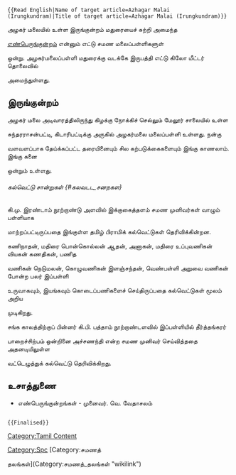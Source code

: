 ```{=mediawiki}
{{Read English|Name of target article=Azhagar Malai (Irungkundram)|Title of target article=Azhagar Malai (Irungkundram)}}
```
அழகர் மலையில் உள்ள இருங்குன்றம் மதுரையைச் சுற்றி அமைந்த
[எண்பெருங்குன்றம்](எண்பெருங்குன்றம் "wikilink") என்னும் எட்டு சமண மலைப்பள்ளிகளுள்
ஒன்று. அழகர்மலைப்பள்ளி மதுரைக்கு வடக்கே இருபத்தி எட்டு கிலோ மீட்டர் தொலைவில்
அமைந்துள்ளது.

## இருங்குன்றம்

அழகர் மலை அடிவாரத்திலிருந்து கிழக்கு நோக்கிச் செல்லும் மேலூர் சாலையில் உள்ள
சுந்தரராசன்பட்டி, கிடாரிபட்டிக்கு அருகில் அழகர்மலை மலைப்பள்ளி உள்ளது. நன்கு
வளவளப்பாக தேய்க்கப்பட்ட தரையினையும் சில கற்படுக்கைகளையும் இங்கு காணலாம். இங்கு சுனை
ஒன்றும் உள்ளது.

###### கல்வெட்டு சான்றுகள் {#கலவடட_சனறகள}

கி.மு. இரண்டாம் நூற்றாண்டு அளவில் இக்குகைத்தளம் சமண முனிவர்கள் வாழும் பள்ளியாக
மாற்றப்பட்டிருப்பதை இங்குள்ள தமிழ் பிராமிக் கல்வெட்டுகள் தெரிவிக்கின்றன.

கணிநாதன், மதிரை பொன்கொல்லன் ஆதன், அனாகன், மதிரை உப்புவணிகன் வியகன் கணதிகன், பணித
வணிகன் நெடுமலன், கொழுவணிகன் இளஞ்சந்தன், வெண்பள்ளி அறுவை வணிகன் போன்ற பலர் இப்பள்ளி
உருவாகவும், இயங்கவும் கொடைப்பணிகளைச் செய்திருப்பதை கல்வெட்டுகள் மூலம் அறிய
முடிகிறது.

சங்க காலத்திற்குப் பின்னர் கி.பி. பத்தாம் நூற்றாண்டளவில் இப்பள்ளியில் தீர்த்தங்கரர்
பாறைச்சிற்பம் ஒன்றினை அச்சணந்தி என்ற சமண முனிவர் செய்வித்ததை அதனடியிலுள்ள
வட்டெழுத்துக் கல்வெட்டு தெரிவிக்கிறது.

## உசாத்துணை

-   எண்பெருங்குன்றங்கள் - முனைவர். வெ. வேதாசலம்

```{=mediawiki}
{{Finalised}}
```
[Category:Tamil Content](Category:Tamil_Content "wikilink")
[Category:Spc](Category:Spc "wikilink") [Category:சமணத்
தலங்கள்](Category:சமணத்_தலங்கள் "wikilink")
